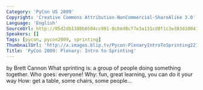 ```yaml
---
Category: 'PyCon US 2009'
Copyright: 'Creative Commons Attribution-NonCommercial-ShareAlike 3.0'
Language: 'English'
SourceUrl: http://05d2db1380b6504cc981-8cbed8cf7e3a131cd8f1c3e383d10041.r93.cf2.rackcdn.com/pycon-us-2009/144_pycon-2009-plenary-intro-to-sprinting.mp4
Speakers: []
Tags: [pycon, pycon2009, sprinting]
ThumbnailUrl: 'http://a.images.blip.tv/Pycon-PlenaryIntroToSprinting227-400.jpg'
Title: 'PyCon 2009: Plenary: Intro to Sprinting'
---
```

  
by Brett Cannon What sprinting is: a group of people doing something together.
Who goes: everyone! Why: fun, great learning, you can do it your way How: get
a table, some chairs, some people...
